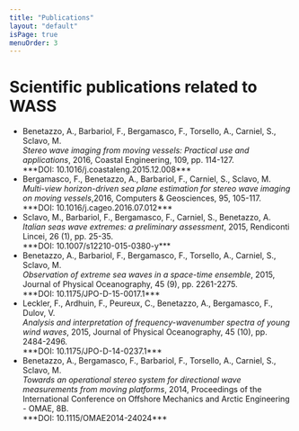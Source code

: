 ```yaml
---
title: "Publications"
layout: "default"
isPage: true
menuOrder: 3
---
```


# Scientific publications related to WASS


<ul class="publist" >
<li>
Benetazzo, A., Barbariol, F., Bergamasco, F., Torsello, A., Carniel, S., Sclavo, M.
<br /><em>Stereo wave imaging from moving vessels: Practical use and applications</em>, 2016,
Coastal Engineering, 109, pp. 114-127. <br />***DOI: 10.1016/j.coastaleng.2015.12.008***
</li>
<li>
Bergamasco, F., Benetazzo, A., Barbariol, F., Carniel, S., Sclavo, M.
<br /><em>Multi-view horizon-driven sea plane estimation for stereo wave imaging on moving vessels</em>,2016,
Computers & Geosciences, 95, 105-117. <br />***DOI: 10.1016/j.cageo.2016.07.012***
</li>
<li>
Sclavo, M., Barbariol, F., Bergamasco, F., Carniel, S., Benetazzo, A.
<br /><em>Italian seas wave extremes: a preliminary assessment</em>, 2015,
Rendiconti Lincei, 26 (1), pp. 25-35. <br />***DOI: 10.1007/s12210-015-0380-y***
</li>
<li>
Benetazzo, A., Barbariol, F., Bergamasco, F., Torsello, A., Carniel, S., Sclavo, M.
<br /><em>Observation of extreme sea waves in a space-time ensemble</em>, 2015,
Journal of Physical Oceanography, 45 (9), pp. 2261-2275. <br />***DOI: 10.1175/JPO-D-15-0017.1***
</li>
<li>
Leckler, F., Ardhuin, F., Peureux, C., Benetazzo, A., Bergamasco, F., Dulov, V.
<br /><em>Analysis and interpretation of frequency-wavenumber spectra of young wind waves</em>, 2015,
Journal of Physical Oceanography, 45 (10), pp. 2484-2496. <br />***DOI: 10.1175/JPO-D-14-0237.1***
</li>
<li>
Benetazzo, A., Bergamasco, F., Barbariol, F., Torsello, A., Carniel, S., Sclavo, M.
<br /><em>Towards an operational stereo system for directional wave measurements from moving platforms</em>, 2014,
Proceedings of the International Conference on Offshore Mechanics and Arctic Engineering - OMAE, 8B. <br /> ***DOI: 10.1115/OMAE2014-24024***
</li>

</ul>
